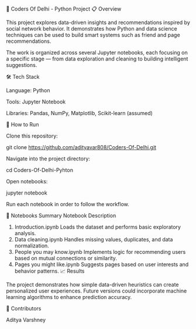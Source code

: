 🧠 Coders Of Delhi - Python Project
📋 Overview

This project explores data-driven insights and recommendations inspired by social network behavior. It demonstrates how Python and data science techniques can be used to build smart systems such as friend and page recommendations.

The work is organized across several Jupyter notebooks, each focusing on a specific stage — from data exploration and cleaning to building intelligent suggestions.

🛠️ Tech Stack

Language: Python

Tools: Jupyter Notebook

Libraries: Pandas, NumPy, Matplotlib, Scikit-learn (assumed)

🚀 How to Run

Clone this repository:

git clone https://github.com/adityavar808/Coders-Of-Delhi.git


Navigate into the project directory:

cd Coders-Of-Delhi-Pyhton


Open notebooks:

jupyter notebook


Run each notebook in order to follow the workflow.

🧩 Notebooks Summary
Notebook	Description
1. Introduction.ipynb	Loads the dataset and performs basic exploratory analysis.
2. Data cleaning.ipynb	Handles missing values, duplicates, and data normalization.
3. People you may know.ipynb	Implements logic for recommending users based on mutual connections or similarity.
4. Pages you might like.ipynb	Suggests pages based on user interests and behavior patterns.
📈 Results

The project demonstrates how simple data-driven heuristics can create personalized user experiences.
Future versions could incorporate machine learning algorithms to enhance prediction accuracy.

🤝 Contributors

Aditya Varshney
